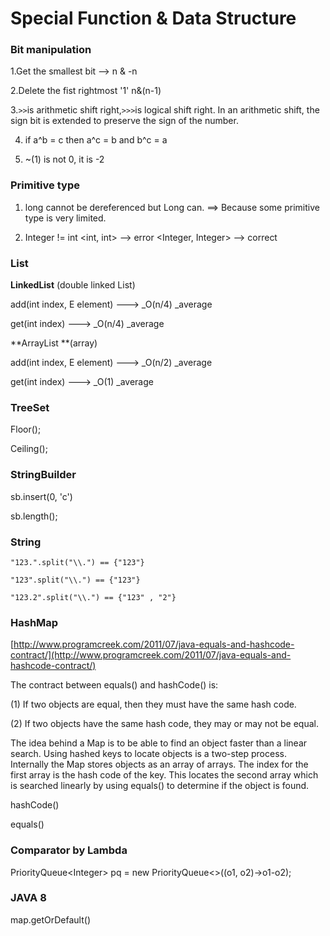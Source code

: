# Special Function & Data Structure

### Bit manipulation

1.Get the smallest bit  --&gt;  n & -n

2.Delete the fist rightmost '1'  n&\(n-1\)

3.`>>`is arithmetic shift right,`>>>`is logical shift right. In an arithmetic shift, the sign bit is extended to preserve the sign of the number.

4. if a^b = c  then   a^c = b and  b^c = a



5. ~\(1\) is not 0, it is -2

### Primitive type

1. long cannot be dereferenced  but Long can. ==&gt; Because some primitive type is very limited.

2. Integer != int    &lt;int, int&gt; --&gt; error   &lt;Integer, Integer&gt; --&gt; correct

### List

**LinkedList** \(double linked List\)

add\(int index, E element\)  ---&gt;  \_O\(n/4\) \_average

get\(int index\)  ---&gt; \_O\(n/4\) \_average

**ArrayList  **\(array\)

add\(int index, E element\) ---&gt;  \_O\(n/2\) \_average

get\(int index\)  ---&gt; \_O\(1\) \_average

### **TreeSet**

Floor\(\);

Ceiling\(\);

### StringBuilder

sb.insert\(0, 'c'\)

sb.length\(\);

### String

`"123.".split("\\.") == {"123"}`

`"123".split("\\.") == {"123"}`

`"123.2".split("\\.") == {"123" , "2"}`

### HashMap

[http://www.programcreek.com/2011/07/java-equals-and-hashcode-contract/](http://www.programcreek.com/2011/07/java-equals-and-hashcode-contract/)

The contract between equals\(\) and hashCode\(\) is:

\(1\) If two objects are equal, then they must have the same hash code.

\(2\) If two objects have the same hash code, they may or may not be equal.

The idea behind a Map is to be able to find an object faster than a linear search. Using hashed keys to locate objects is a two-step process. Internally the Map stores objects as an array of arrays. The index for the first array is the hash code of the key. This locates the second array which is searched linearly by using equals\(\) to determine if the object is found.

hashCode\(\)

equals\(\)

### Comparator by Lambda

PriorityQueue&lt;Integer&gt; pq = new PriorityQueue&lt;&gt;\(\(o1, o2\)-&gt;o1-o2\);

### JAVA 8

map.getOrDefault\(\)

